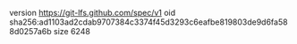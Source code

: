 version https://git-lfs.github.com/spec/v1
oid sha256:ad1103ad2cdab9707384c3374f45d3293c6eafbe819803de9d6fa588d0257a6b
size 6248
